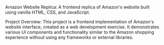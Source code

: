 Amazon Website Replica:
A frontend replica of Amazon's website built using vanilla HTML, CSS, and JavaScript.

Project Overview:
This project is a frontend implementation of Amazon's website interface, created as a web development exercise. It demonstrates various UI components and functionality similar to the Amazon shopping experience without using any frameworks or external libraries.
